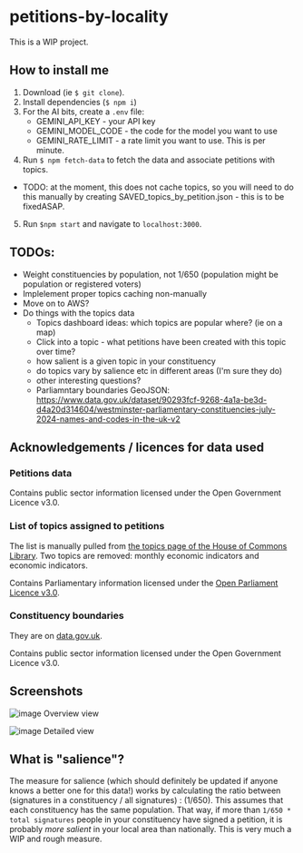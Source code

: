 # petitions-by-locality

This is a WIP project.

## How to install me

1. Download (ie `$ git clone`). 
2. Install dependencies (`$ npm i`)
3. For the AI bits, create a `.env` file: 
    - GEMINI_API_KEY - your API key 
    - GEMINI_MODEL_CODE - the code for the model you want to use 
    - GEMINI_RATE_LIMIT - a rate limit you want to use. This is per minute. 
4. Run `$ npm fetch-data` to fetch the data and associate petitions with topics. 
  - TODO: at the moment, this does not cache topics, so you will need to do this manually by creating SAVED_topics_by_petition.json - this is to be fixedASAP. 
5.  Run `$npm start` and navigate to `localhost:3000`. 

## TODOs:
- Weight constituencies by population, not 1/650 (population might be population or registered voters)
- Implelement proper topics caching non-manually 
- Move on to AWS? 
- Do things with the topics data 
    - Topics dashboard ideas: which topics are popular where? (ie on a map)
    - Click into a topic - what petitions have been created with this topic over time? 
    - how salient is a given topic in your constituency 
    - do topics vary by salience etc in different areas (I'm sure they do)
    - other interesting questions?
    - Parliamntary boundaries GeoJSON: https://www.data.gov.uk/dataset/90293fcf-9268-4a1a-be3d-d4a20d314604/westminster-parliamentary-constituencies-july-2024-names-and-codes-in-the-uk-v2

## Acknowledgements / licences for data used

### Petitions data
Contains public sector information licensed under the Open Government Licence v3.0.

### List of topics assigned to petitions 

The list is manually pulled from [the topics page of the House of Commons Library](https://commonslibrary.parliament.uk/research/full-topic-list/). Two topics are removed: monthly economic indicators and economic indicators. 

Contains Parliamentary information licensed under the [Open Parliament Licence v3.0](https://www.parliament.uk/site-information/copyright-parliament/open-parliament-licence/). 

### Constituency boundaries 

They are on [data.gov.uk](https://www.data.gov.uk/dataset/7165b3a0-a1f2-40ff-a8e0-cfc2a573be30/westminster-parliamentary-constituencies-july-2024-boundaries-uk-bgc). 

Contains public sector information licensed under the Open Government Licence v3.0.

## Screenshots

![image](https://github.com/user-attachments/assets/a3a05bcc-ad04-4170-9b8c-1b933c560a9e)
Overview view 

![image](https://github.com/user-attachments/assets/0845ab4b-e8d8-4dc7-8ba6-103b344ee10b)
Detailed view 

## What is "salience"?

The measure for salience (which should definitely be updated if anyone knows a better one for this data!) works by calculating the ratio between (signatures in a constituency / all signatures) : (1/650). This assumes that each constituency has the same population. That way, if more than `1/650 * total signatures` people in your constituency have signed a petition, it is probably *more salient* in your local area than nationally. This is very much a WIP and rough measure.


